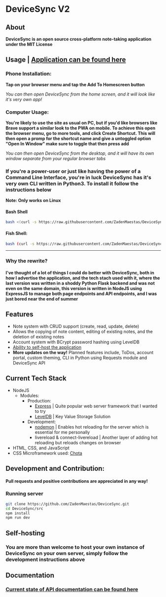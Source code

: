 # DeviceSync V2

## About

**DeviceSync is an open source cross-platform note-taking application under the MIT License**

## Usage | [Application can be found here](https://devicesync.theprotondev.repl.co)
### Phone Installation:
**Tap on your browser menu and tap the Add To Homescreen button**

_You can then open DeviceSync from the home screen, and it will look like it's very own app!_

### Computer Usage:
**You're likely to use the site as usual on PC, but if you'd like browsers like Brave support a similar look to the  PWA on mobile. To achieve this open the browser menu, go to more tools, and click Create Shortcut. This will then open a promp for the shortcut name and give a untoggled option "Open In Window" make sure to toggle that then press add**

_You can then open DeviceSync from the desktop, and it will have its own window separate from your regular browser tabs_

### If you're a power-user or just like having the power of a Command Line Interface, you're in luck DeviceSync has it's very own CLI written in Python3. To install it follow the instructions below 
**Note: Only works on Linux**
#### Bash Shell
```bash
bash <(curl -s https://raw.githubusercontent.com/ZadenMaestas/DeviceSync/main/bin/install-cli.sh)
```
#### Fish Shell:
```bash
bash (curl -s https://raw.githubusercontent.com/ZadenMaestas/DeviceSync/main/bin/install-cli.sh | psub)
```

---

### Why the rewrite?

#### I've thought of a lot of things I could do better with DeviceSync, both in how I advertise the application, and the tech stach used with it, where the last version was written in a shoddy Python Flask backend and was not even on the same domain, this version is written in NodeJS using ExpressJS to manage both page endpoints and API endpoints, and I was just bored near the end of summer

## Features

- Note system with CRUD support (create, read, update, delete)
- Allows the copying of note content, editing of existing notes, and the deletion of existing notes
- Account system with BCrypt password hashing using LevelDB
- [Ability to self-host the application ](https://github.com/ZadenMaestas/DeviceSync#self-hosting)
- **More updates on the way!** Planned features include, ToDos, account portal, custom theming, CLI in Python
  using Requests module and DeviceSync API

## Current Tech Stack

- NodeJS
    - Modules:
        - Production:
            - [Express](https://expressjs.com) | Quite popular web server framework that I wanted to try
            - [LevelDB](https://github.com/Level/level) | Key Value Storage Solution
        - Development:
            - [nodemon](https://nodemon.io) | Enables hot reloading for the server which is essential for me personally
            - livereload & connect-livereload | Another layer of adding hot reloading but reloads changes on browser
- HTML, CSS, and JavaScript
- CSS Microframework used: [Chota](https://jenil.github.io/chota/)

## Development and Contribution:

#### Pull requests and positive contributions are appreciated in any way!

### Running server

```bash
git clone https://github.com/ZadenMaestas/DeviceSync.git
cd DeviceSync/src
npm install
npm run dev
```

## Self-hosting

### You are more than welcome to host your own instance of DeviceSync on your own server, simply follow the development instructions above

## Documentation

### [Current state of API documentation can be found here](https://github.com/ZadenMaestas/DeviceSync/blob/main/docs/documentation.md)
